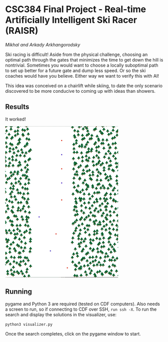 # CSC384 Final Project - Real-time Artificially Intelligent Ski Racer (RAISR)
*Mikhal and Arkady Arkhangorodsky*

Ski racing is difficult! Aside from the physical challenge, choosing an optimal path through the gates that minimizes the time to get down the hill is nontrivial. Sometimes you would want to choose a locally suboptimal path to set up better for a future gate and dump less speed. Or so the ski coaches would have you believe. Either way we want to verify this with AI!

This idea was conceived on a chairlift while skiing, to date the only scenario discovered to be more conducive to coming up with ideas than showers.

## Results

It worked!

![dope](plots/dope.gif)

## Running

pygame and Python 3 are required (tested on CDF computers). Also needs a screen to run, so if connecting to CDF over SSH, `run ssh -X`. To run the search and display the solutions in the visualizer, use:

```
python3 visualizer.py
```

Once the search completes, click on the pygame window to start.
